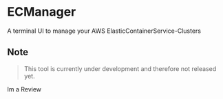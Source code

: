 # ECManager

A terminal UI to manage your AWS ElasticContainerService-Clusters

## Note

> This tool is currently under development and therefore not released yet.

Im a Review
